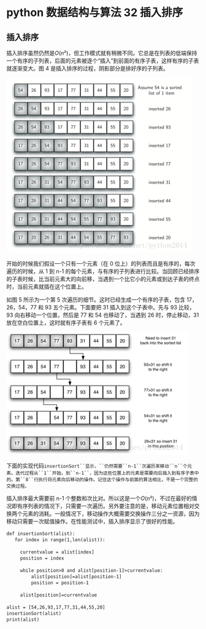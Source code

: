 # python 数据结构与算法 32 插入排序

## 插入排序

插入排序虽然仍然是*O*(*n*²)，但工作模式就有稍微不同。它总是在列表的低端保持一个有序的子列表，后面的元素被逐个“插入”到前面的有序子表，这样有序的子表就逐渐变大。图 4 是插入排序的过程，阴影部分是排好序的子列表。

![](img/1133d95148c53a4457ed1d21326428cd.jpg)

开始的时候我们假设一个只有一个元素（在 0 位上）的列表而且是有序的，每次遍历的时候，从 1 到 n-1 的每个元素，与有序的子列表进行比较。当回顾已经排序的子表时候，比当前元素大的向前移，当遇到一个比它小的元素或到达子表的终点时，当前元素就插在这个位置上。

如图 5 所示为一个第 5 次遍历的细节。这时已经生成一个有序的子表，包含 17，26，54，77 和 93 五个元素。下面要把 31 插入到这个子表中。先与 93 比较，93 向右移动一个位置，然后是 77 和 54 也移动了，当遇到 26 时，停止移动，31 放在空白位置上，这时就有序子表有 6 个元素了。

![](img/1e3270edd78345fe63be41599af96e0e.jpg)

下面的实现代码`insertionSort``显示，``仍然需要``n-1``次遍历来移动``n``个元素。迭代过程从``1``开始，到``n-1``，因为这些位置上的元素是需要向后插入到有序子表中的。第``8``行执行将元素向后移动的操作。记住这个操作与前面的算法相比，不是一个完整的交换过程。`

插入排序最大需要前 n-1 个整数和次比对。所以这是一个*O*(*n*²)，不过在最好的情况即有序列表的情况下，只需要一次遍历。另外要注意的是，移动元素位置相对交换两个元素的消耗。一般情况下，移动操作大概需要交换操作三分之一资源，因为移动只需要一次赋值操作。在性能测试中，插入排序显示了很好的性能。

```
def insertionSort(alist):
   for index in range(1,len(alist)):

     currentvalue = alist[index]
     position = index

     while position>0 and alist[position-1]>currentvalue:
         alist[position]=alist[position-1]
         position = position-1

     alist[position]=currentvalue

alist = [54,26,93,17,77,31,44,55,20]
insertionSort(alist)
print(alist)

```